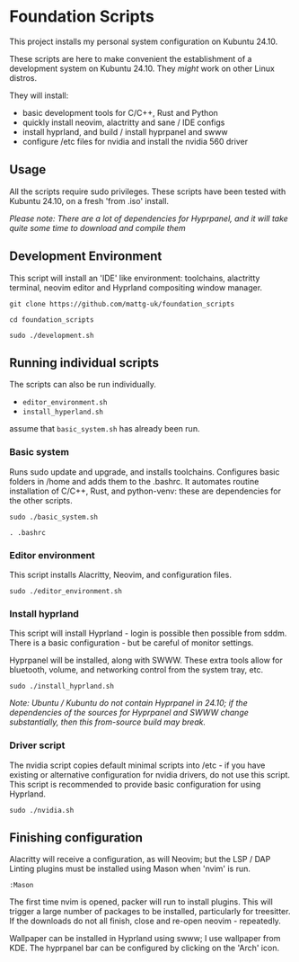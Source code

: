 # Foundation Scripts

This project installs my personal system configuration on Kubuntu 24.10.

These scripts are here to make convenient the establishment of a development
system on Kubuntu 24.10. They _might_ work on other Linux distros.

They will install:
  - basic development tools for C/C++, Rust and Python
  - quickly install neovim, alactritty and sane / IDE configs
  - install hyprland, and build / install hyprpanel and swww
  - configure /etc files for nvidia and install the nvidia 560 driver 

## Usage

All the scripts require sudo privileges. These scripts have been tested with
Kubuntu 24.10, on a fresh 'from .iso' install. 

_Please note: There are a *lot* of dependencies for Hyprpanel, and it will
take quite some time to download and compile them_

## Development Environment

This script will install an 'IDE' like environment: toolchains,
alactritty terminal, neovim editor and Hyprland compositing window manager.

`git clone https://github.com/mattg-uk/foundation_scripts`

`cd foundation_scripts`

`sudo ./development.sh`

## Running individual scripts

The scripts can also be run individually.

  - `editor_environment.sh`
  - `install_hyperland.sh`

assume that `basic_system.sh` has already been run.

### Basic system

Runs sudo update and upgrade, and installs toolchains. Configures basic folders
in /home and adds them to the .bashrc. It automates routine installation of
C/C++, Rust, and python-venv: these are dependencies for the other scripts.

`sudo ./basic_system.sh`

`. .bashrc`

### Editor environment

This script installs Alacritty, Neovim, and configuration files.

`sudo ./editor_environment.sh`

### Install hyprland 

This script will install Hyprland - login is possible then possible from sddm.
There is a basic configuration - but be careful of monitor settings.

Hyprpanel will be installed, along with SWWW. These extra tools allow for  
bluetooth, volume, and networking control from the system tray, etc.

`sudo ./install_hyprland.sh`

_Note: Ubuntu / Kubuntu do not contain Hyprpanel in 24.10;
if the dependencies of the sources for Hyprpanel and SWWW change substantially,
then this from-source build may break._

### Driver script

The nvidia script copies default minimal scripts into /etc - if you have
existing or alternative configuration for nvidia drivers, do not use this
script. This script is recommended to provide basic configuration for 
using Hyprland.

`sudo ./nvidia.sh`

## Finishing configuration

Alacritty will receive a configuration, as will Neovim; but the LSP / DAP
Linting plugins must be installed using Mason when 'nvim' is run.

`:Mason`

The first time nvim is opened, packer will run to install plugins. This
will trigger a large number of packages to be installed, particularly
for treesitter. If the downloads do not all finish, close and re-open
neovim - repeatedly. 

Wallpaper can be installed in Hyprland using swww; I use wallpaper from
KDE. The hyprpanel bar can be configured by clicking on the 'Arch' icon.
